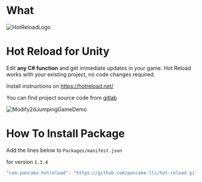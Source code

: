 # What

![HotReloadLogo](https://hotreload.net/logo.png?w=256&q=75)

# Hot Reload for Unity

Edit **any C# function** and get immediate updates in your game. Hot Reload works with your existing project, no code changes required.

Install instructions on https://hotreload.net/

You can find project source code from [gitlab](!https://gitlab.com/singularitygroup/hot-reload-for-unity)

![Modify2dJumpingGameDemo](https://hot-reload-assets.s3.amazonaws.com/assets/hotreload_jump_demo.gif)



# How To Install Package

Add the lines below to `Packages/manifest.json`

for version `1.3.4`
```csharp
"com.pancake.hotreload": "https://github.com/pancake-llc/hot-reload.git#1.3.4",
```
